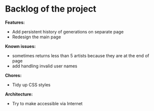 # Backlog of the project

**Features:**

- Add persistent history of generations on separate page
- Redesign the main page

**Known issues:**

- sometimes returns less than 5 artists because they are at the end of page
- add handling invalid user names

**Chores:**

- Tidy up CSS styles

**Architecture:**

- Try to make accessible via Internet
